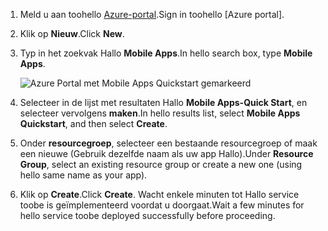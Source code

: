 1. <span data-ttu-id="ba56c-101">Meld u aan toohello [Azure-portal].</span><span class="sxs-lookup"><span data-stu-id="ba56c-101">Sign in toohello [Azure portal].</span></span>

2. <span data-ttu-id="ba56c-102">Klik op **Nieuw**.</span><span class="sxs-lookup"><span data-stu-id="ba56c-102">Click **New**.</span></span>

3. <span data-ttu-id="ba56c-103">Typ in het zoekvak Hallo **Mobile Apps**.</span><span class="sxs-lookup"><span data-stu-id="ba56c-103">In hello search box, type **Mobile Apps**.</span></span>

    ![Azure Portal met Mobile Apps Quickstart gemarkeerd][quickstart]

4. <span data-ttu-id="ba56c-105">Selecteer in de lijst met resultaten Hallo **Mobile Apps-Quick Start**, en selecteer vervolgens **maken**.</span><span class="sxs-lookup"><span data-stu-id="ba56c-105">In hello results list, select **Mobile Apps Quickstart**, and then select **Create**.</span></span>
 
5. <span data-ttu-id="ba56c-106">Onder **resourcegroep**, selecteer een bestaande resourcegroep of maak een nieuwe (Gebruik dezelfde naam als uw app Hallo).</span><span class="sxs-lookup"><span data-stu-id="ba56c-106">Under **Resource Group**, select an existing resource group or create a new one (using hello same name as your app).</span></span>

6. <span data-ttu-id="ba56c-107">Klik op **Create**.</span><span class="sxs-lookup"><span data-stu-id="ba56c-107">Click **Create**.</span></span> <span data-ttu-id="ba56c-108">Wacht enkele minuten tot Hallo service toobe is geïmplementeerd voordat u doorgaat.</span><span class="sxs-lookup"><span data-stu-id="ba56c-108">Wait a few minutes for hello service toobe deployed successfully before proceeding.</span></span>

<!-- Images. -->
[quickstart]: ./media/app-service-mobile-dotnet-backend-create-new-service/search-mobile-apps-quickstart.png

<!-- URLs. -->
[Azure-portal]: https://portal.azure.com/
